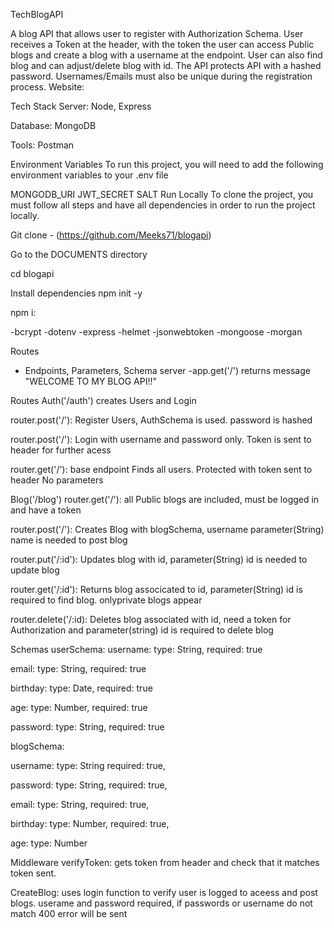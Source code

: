 TechBlogAPI


A blog API that allows user to register with Authorization Schema. User receives a Token at the header, with the token the user can access Public blogs and create a blog with a username at the endpoint. User can also find blog and can adjust/delete blog with id.
The API protects API with a hashed password. Usernames/Emails must also be unique during the registration process. Website:

Tech Stack
Server: Node, Express

Database: MongoDB

Tools: Postman

Environment Variables
To run this project, you will need to add the following environment variables to your .env file

MONGODB_URI
JWT_SECRET
SALT
Run Locally
To clone the project, you must follow all steps and have all dependencies in order to run the project locally.

Git clone - (https://github.com/Meeks71/blogapi)

Go to the DOCUMENTS directory

cd blogapi

Install dependencies
npm init -y

npm i:

-bcrypt
-dotenv
-express
-helmet
-jsonwebtoken
-mongoose
-morgan

Routes
- Endpoints, Parameters, Schema
server -app.get('/') returns message "WELCOME TO MY BLOG API!!"

Routes
Auth('/auth') creates Users and Login

router.post('/'): Register Users, AuthSchema is used. password is hashed

router.post('/'): Login with username and password only. Token is sent to header for further acess

router.get('/'): base endpoint Finds all users. Protected with token sent to header No parameters

Blog('/blog')
router.get('/'): all Public blogs are included, must be logged in and have a token

router.post('/'): Creates Blog with blogSchema, username parameter(String) name is needed to post blog

router.put('/:id'): Updates blog with id, parameter(String) id is needed to update blog

router.get('/:id'): Returns blog associcated to id, parameter(String) id is required to find blog. onlyprivate blogs appear

router.delete('/:id): Deletes blog associated with id, need a token for Authorization and parameter(string) id is required to delete blog



Schemas
userSchema:
username:
    type: String,
    required: true

email: 
    type: String,
    required: true
  
birthday: 
    type: Date,
    required: true
        
age: 
    type: Number,
    required: true
        
   
password: 
    type: String, 
    required: true 



blogSchema:

username: 
type: String 
required: true,

password:
type: String, 
required: true,

email:
type: String, 
required: true,

birthday: 
type: Number, 
required: true,

age: type: Number


Middleware
verifyToken: gets token from header and check that it matches token sent.

CreateBlog: uses login function to verify user is logged to aceess and post blogs. userame and password required, if passwords or username do not match 400 error will be sent

